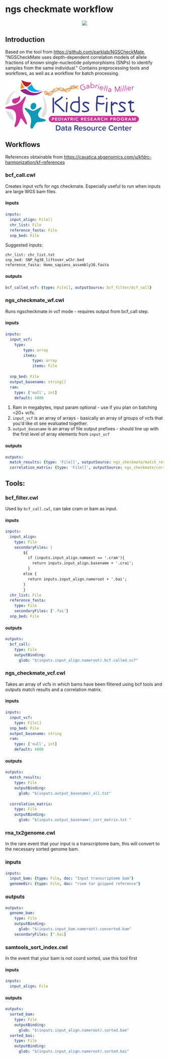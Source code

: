 # ngs checkmate workflow

<p align="center">
  <a href="https://github.com/kids-first/ngs_checkmate_wf/blob/master/LICENSE"><img src="https://img.shields.io/github/license/kids-first/ngs_checkmate_wf.svg?style=for-the-badge"></a>
</p>

## Introduction
Based on the tool from https://github.com/parklab/NGSCheckMate, "NGSCheckMate uses depth-dependent correlation models of allele fractions of known single-nucleotide polymorphisms (SNPs) to identify samples from the same individual." Contains preprocessing tools and workflows, as well as a workflow for batch processing.

![data service logo](https://github.com/d3b-center/d3b-research-workflows/raw/master/doc/kfdrc-logo-sm.png)

## Workflows
References obtainable from https://cavatica.sbgenomics.com/u/kfdrc-harmonization/kf-references

### bcf_call.cwl
Creates input vcfs for ngs checkmate. Especially useful to run when inputs are large WGS bam files.

#### inputs
```yaml
inputs:
  input_align: File[]
  chr_list: File
  reference_fasta: File
  snp_bed: File
```
Suggested inputs:
```text
chr_list: chr_list.txt
snp_bed: SNP_hg38_liftover_wChr.bed
reference_fasta: Homo_sapiens_assembly38.fasta
```
#### outputs
```yaml
bcf_called_vcf: {type: File[], outputSource: bcf_filter/bcf_call}
```

### ngs_checkmate_wf.cwl
Runs ngscheckmate in vcf mode - requires output from bcf_call step.

#### inputs
```yaml
inputs:
  input_vcf:
    type:
        type: array
        items:
            type: array
            items: File
  
  snp_bed: File
  output_basename: string[]
  ram: 
    type: ['null', int]
    default: 4000
```
1) Ram in megabytes, input param optional - use if you plan on batching ~20+ vcfs.
2) `input_vcf` is an array of arrays - basically an array of groups of vcfs that you'd like ot see evaluated together.
3) `output_basename` is an array of file output prefixes - should line up with the first level of array elements from `input_vcf`

#### outputs
```yaml
outputs:
  match_results: {type: 'File[]', outputSource: ngs_checkmate/match_results}
  correlation_matrix: {type: 'File[]', outputSource: ngs_checkmate/correlation_matrix}
```

## Tools:

### bcf_filter.cwl
Used by `bcf_call.cwl`, can take cram or bam as input.

#### inputs
```yaml
inputs:
  input_align:
    type: File
    secondaryFiles: |
        ${
          if (inputs.input_align.nameext == '.cram'){
            return inputs.input_align.basename + '.crai';
          }
        else {
          return inputs.input_align.nameroot + '.bai';
        }
        }
  chr_list: File
  reference_fasta:
    type: File
    secondaryFiles: ['.fai']
  snp_bed: File
```

#### outputs
```yaml
outputs:
  bcf_call:
    type: File
    outputBinding:
      glob: "$(inputs.input_align.nameroot).bcf.called.vcf"
```

### ngs_checkmate_vcf.cwl
Takes an array of vcfs in which bams have been filtered using bcf tools and outputs match results and a correlation matrix.

#### inputs
```yaml
inputs:
  input_vcf:
    type: File[]
  snp_bed: File
  output_basename: string
  ram:
    type: ['null', int]
    default: 4000
```
#### outputs
```yaml
outputs:
  match_results:
    type: File
    outputBinding:
      glob: "$(inputs.output_basename)_all.txt"

  correlation_matrix:
    type: File
    outputBinding:
      glob: "$(inputs.output_basename)_corr_matrix.txt "
```

### rna_tx2genome.cwl
In the rare event that your input is a transcriptome bam, this will convert to the necessary sorted genome bam.
### inputs
```yaml
inputs:
  input_bam: {type: File, doc: "Input transcriptome bam"}
  genomeDir: {type: File, doc: "rsem tar gzipped reference"}
```
### outputs
```yaml
outputs:
  genome_bam:
    type: File
    outputBinding:
      glob: "$(inputs.input_bam.nameroot).converted.bam"
    secondaryFiles: [^.bai]
```

### samtools_sort_index.cwl
In the event that your bam is not coord sorted, use this tool first
#### inputs
```yaml
inputs:
  input_align: File
```

#### outputs
```yaml
outputs:
  sorted_bam:
    type: File
    outputBinding:
      glob: "$(inputs.input_align.nameroot).sorted.bam"
  sorted_bai:
    type: File
    outputBinding:
      glob: "$(inputs.input_align.nameroot).sorted.bai"
```